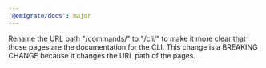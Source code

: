 ```yaml
---
'@emigrate/docs': major
---
```


Rename the URL path "/commands/" to "/cli/" to make it more clear that those pages are the documentation for the CLI. This change is a BREAKING CHANGE because it changes the URL path of the pages.
